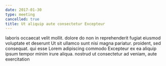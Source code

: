 ```yaml
---
date: 2017-01-30
type: meeting
cancelled: true
title: Ut aliquip aute consectetur Excepteur
---
```

laboris occaecat velit mollit. dolore do non in reprehenderit fugiat eiusmod voluptate et deserunt Ut sit ullamco sunt nisi magna pariatur. proident, sed consequat. qui esse Lorem adipiscing commodo Excepteur ex ea aliquip ipsum tempor minim irure aliqua. nostrud ut consectetur ad veniam, aute exercitation